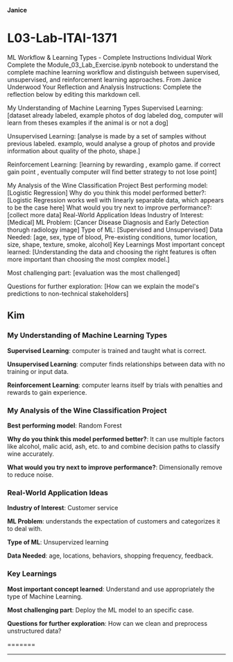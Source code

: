 **Janice**
# L03-Lab-ITAI-1371
ML Workflow &amp; Learning Types - Complete Instructions Individual Work Complete the Module_03_Lab_Exercise.ipynb notebook to understand the complete machine learning workflow and distinguish between supervised, unsupervised, and reinforcement learning approaches.
From Janice Underwood
Your Reflection and Analysis
Instructions: Complete the reflection below by editing this markdown cell.

My Understanding of Machine Learning Types
Supervised Learning: [dataset already labeled, example photos of dog labeled dog, computer will learn from theses examples if the animal is or not a dog]

Unsupervised Learning: [analyse is made by a set of samples without previous labeled. examplo, would analyse a group of photos and provide information about quality of the photo, shape.]

Reinforcement Learning: [learning by rewarding , examplo game. if correct gain point , eventually computer will find better strategy to not lose point]

My Analysis of the Wine Classification Project
Best performing model: [Logistic Regression]
Why do you think this model performed better?: [Logistic Regression works well with linearly separable data, which appears to be the case here]
What would you try next to improve performance?: [collect more data]
Real-World Application Ideas
Industry of Interest: [Medical]
ML Problem: [Cancer Disease Diagnosis and Early Detection thorugh radiology image]
Type of ML: [Supervised and Unsupervised]
Data Needed: [age, sex, type of blood, Pre-existing conditions, tumor location, size, shape, texture, smoke, alcohol]
Key Learnings
Most important concept learned: [Understanding the data and choosing the right features is often more important than choosing the most complex model.]

Most challenging part: [evaluation was the most challenged]

Questions for further exploration: [How can we explain the model's predictions to non-technical stakeholders]

## Kim
### My Understanding of Machine Learning Types
**Supervised Learning**: computer is trained and taught what is correct.

**Unsupervised Learning**: computer finds relationships between data with no training or input data.

**Reinforcement Learning**: computer learns itself by trials with penalties and rewards to gain experience.
### My Analysis of the Wine Classification Project

**Best performing model**: Random Forest

**Why do you think this model performed better?**: It can use multiple factors like alcohol, malic acid, ash, etc. to and combine decision paths to classify wine accurately.

**What would you try next to improve performance?**: Dimensionally remove to reduce noise.

### Real-World Application Ideas

**Industry of Interest**: Customer service

**ML Problem**: understands the expectation of customers and categorizes it to deal with.

**Type of ML**: Unsupervized learning

**Data Needed**: age, locations, behaviors, shopping frequency, feedback.

### Key Learnings

**Most important concept learned**: Understand and use appropriately the type of Machine Learning.

**Most challenging part**: Deploy the ML model to an specific case.

**Questions for further exploration**: How can we clean and preprocess unstructured data?

=======
______________

